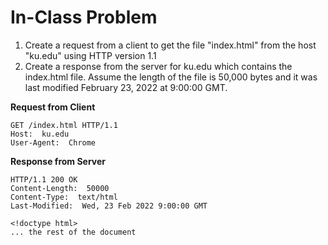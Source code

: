 # In-Class Problem

1.  Create a request from a client to get the file "index.html" from the host "ku.edu" using HTTP
 version 1.1
2.  Create a response from the server for ku.edu which contains the index.html file.  Assume the
length of the file is 50,000 bytes and it was last modified February 23, 2022 at 9:00:00 GMT.

**Request from Client**
```
GET /index.html HTTP/1.1
Host:  ku.edu
User-Agent:  Chrome
```

**Response from Server**
```
HTTP/1.1 200 OK
Content-Length:  50000
Content-Type:  text/html
Last-Modified:  Wed, 23 Feb 2022 9:00:00 GMT

<!doctype html>
... the rest of the document
```
